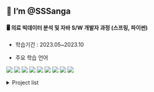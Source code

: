 ##  👋 **I’m @SSSanga**

#### 🖥 의료 빅데이터 분석 및 자바 S/W 개발자 과정 (스프링, 파이썬) 
   - 학습기간 : 2023.05~2023.10

   - 주요 학습 언어

<img src="https://img.shields.io/badge/java-007396?style=for-the-badge&logo=java&logoColor=white">  <img src="https://img.shields.io/badge/springboot-6DB33F?style=for-the-badge&logo=springboot&logoColor=white">  <img src="https://img.shields.io/badge/mysql-4479A1?style=for-the-badge&logo=mysql&logoColor=white">  <img src="https://img.shields.io/badge/python-3776AB?style=for-the-badge&logo=python&logoColor=white">  <img src="https://img.shields.io/badge/jupyter-F37626?style=for-the-badge&logo=jupyter&logoColor=white">  <img src="https://img.shields.io/badge/mongodb-47A248?style=for-the-badge&logo=mongodb&logoColor=white">  <img src="https://img.shields.io/badge/pandas-150458?style=for-the-badge&logo=pandas&logoColor=white">  <img src="https://img.shields.io/badge/fastapi-009688?style=for-the-badge&logo=fastapi&logoColor=white">  <img src="https://img.shields.io/badge/scikitlearn-F7931E?style=for-the-badge&logo=scikitlearn&logoColor=white">

<details>
   <summary> Project list </summary>

### ✨ **Collaboration with the Application Team**

#### **project_nutrient**


   **1st: 웹사이트 구현**


      주요 업무: PM, 영양제 관련 table DB 구축 및 RestAPI로 영양제 관련 서비스 하기
      
      [1stProject_README](https://sssanga.github.io/project_nutrients/)
      
      
   **2nd: 데이터 수집 및 ML 예측 서비스**
      
      
      주요 업무: 댓글 수집 및 데이터 전처리 후 FastAPI 예측 서비스 띄우기
      
      
      [2ndProject_dataAnalytics_README](https://github.com/araya1203/project_nutrients_data_analytics#readme)

### 🤹**Toy_project**


#### **toy_data_analysiss**

   - [project_1: 디스크 환자들의 입원 기간에 영향을 미치는 요인들은??](https://github.com/KKKKKIKKKK/toy_data_analysiss/blob/main/codes/quest1/README.md)
   
        [Project_1_personal](https://github.com/KKKKKIKKKK/toy_data_analysiss/tree/main/codes/quest1/%EA%B9%80%EC%83%81%EC%95%84)
   
   
   - [project_2: 고혈압 환자군에서 심결본인부담금에 영향을 미치는 요인들은??](https://github.com/KKKKKIKKKK/toy_data_analysiss/blob/main/codes/quest2/README.md)
   
   
        [Project_2_personal](https://github.com/KKKKKIKKKK/toy_data_analysiss/tree/main/codes/quest2/%EA%B9%80%EC%83%81%EC%95%84)

#### **toy_machinelearning**


   - [디스크환자의 통증정도를 다른 수치들을 통해 예측 서비스를 제공(FastAPI)](https://sssanga.github.io/toy_machinelearning/)
  
</details>

   








